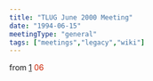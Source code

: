 ```yaml
---
title: "TLUG June 2000 Meeting"
date: "1994-06-15"
meetingType: "general"
tags: ["meetings","legacy","wiki"]
---
```


<p>from <a href="http://lists.tlug.jp/ML/0006/msg00002.html">1</a>
<font color="#CC2200">06</font></p>